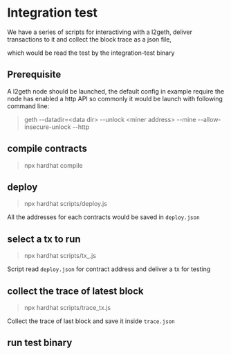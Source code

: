 # Integration test

We have a series of scripts for interactiving with a l2geth, deliver transactions to it and collect the block trace as a json file,

which would be read the test by the integration-test binary

## Prerequisite 

A l2geth node should be launched, the default config in example require the node has enabled a http API so commonly it would be launch with following command line:

> geth --datadir=\<data dir\> --unlock \<miner address\> --mine --allow-insecure-unlock --http

## compile contracts

> npx hardhat compile

## deploy

> npx hardhat scripts/deploy.js

All the addresses for each contracts would be saved in `deploy.json`

## select a tx to run

> npx hardhat scripts/tx_<contract>.js

Script read `deploy.json` for contract address and deliver a tx for testing

## collect the trace of latest block

> npx hardhat scripts/trace_tx.js

Collect the trace of last block and save it inside `trace.json`

## run test binary

